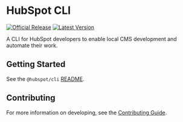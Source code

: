 # HubSpot CLI
[![Official Release](https://img.shields.io/npm/v/@hubspot/cli/latest?label=Official%20Release)](https://www.npmjs.com/package/@hubspot/cli)  [![Latest Version](https://img.shields.io/github/lerna-json/v/HubSpot/hubspot-cms-tools?label=Latest%20Version)](https://www.npmjs.com/package/@hubspot/cli?activeTab=versions)

A CLI for HubSpot developers to enable local CMS development and automate their work.

## Getting Started

See the `@hubspot/cli` [README](./packages/cli/README.md).


## Contributing

For more information on developing, see the [Contributing Guide](CONTRIBUTING.md).


